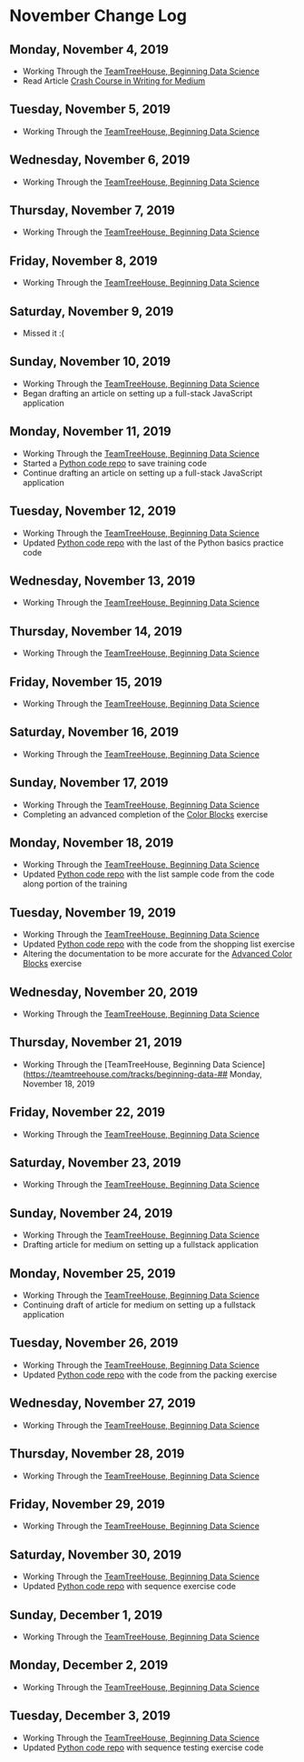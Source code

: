 # November Change Log


## Monday, November 4, 2019

- Working Through the [TeamTreeHouse, Beginning Data Science](https://teamtreehouse.com/tracks/beginning-data-science)
- Read Article [Crash Course in Writing for Medium](https://medium.com/furious-growth/crash-course-in-writing-for-medium-b844461a9c8e)


## Tuesday, November 5, 2019

- Working Through the [TeamTreeHouse, Beginning Data Science](https://teamtreehouse.com/tracks/beginning-data-science)


## Wednesday, November 6, 2019

- Working Through the [TeamTreeHouse, Beginning Data Science](https://teamtreehouse.com/tracks/beginning-data-science)


## Thursday, November 7, 2019

- Working Through the [TeamTreeHouse, Beginning Data Science](https://teamtreehouse.com/tracks/beginning-data-science)


## Friday, November 8, 2019

- Working Through the [TeamTreeHouse, Beginning Data Science](https://teamtreehouse.com/tracks/beginning-data-science)


## Saturday, November 9, 2019

- Missed it :(


## Sunday, November 10, 2019

- Working Through the [TeamTreeHouse, Beginning Data Science](https://teamtreehouse.com/tracks/beginning-data-science)
- Began drafting an article on setting up a full-stack JavaScript application


## Monday, November 11, 2019

- Working Through the [TeamTreeHouse, Beginning Data Science](https://teamtreehouse.com/tracks/beginning-data-science)
- Started a [Python code repo](https://github.com/myronschippers/training-track-python) to save training code
- Continue drafting an article on setting up a full-stack JavaScript application


## Tuesday, November 12, 2019

- Working Through the [TeamTreeHouse, Beginning Data Science](https://teamtreehouse.com/tracks/beginning-data-science)
- Updated [Python code repo](https://github.com/myronschippers/training-track-python) with the last of the Python basics practice code


## Wednesday, November 13, 2019

- Working Through the [TeamTreeHouse, Beginning Data Science](https://teamtreehouse.com/tracks/beginning-data-science)


## Thursday, November 14, 2019

- Working Through the [TeamTreeHouse, Beginning Data Science](https://teamtreehouse.com/tracks/beginning-data-science)


## Friday, November 15, 2019

- Working Through the [TeamTreeHouse, Beginning Data Science](https://teamtreehouse.com/tracks/beginning-data-science)


## Saturday, November 16, 2019

- Working Through the [TeamTreeHouse, Beginning Data Science](https://teamtreehouse.com/tracks/beginning-data-science)


## Sunday, November 17, 2019

- Working Through the [TeamTreeHouse, Beginning Data Science](https://teamtreehouse.com/tracks/beginning-data-science)
- Completing an advanced completion of the [Color Blocks](https://github.com/myronschippers/advanced-color-blocks) exercise 


## Monday, November 18, 2019

- Working Through the [TeamTreeHouse, Beginning Data Science](https://teamtreehouse.com/tracks/beginning-data-science)
- Updated [Python code repo](https://github.com/myronschippers/training-track-python) with the list sample code from the code along portion of the training


## Tuesday, November 19, 2019

- Working Through the [TeamTreeHouse, Beginning Data Science](https://teamtreehouse.com/tracks/beginning-data-science)
- Updated [Python code repo](https://github.com/myronschippers/training-track-python) with the code from the shopping list exercise
- Altering the documentation to be more accurate for the [Advanced Color Blocks](https://github.com/myronschippers/advanced-color-blocks) exercise


## Wednesday, November 20, 2019

- Working Through the [TeamTreeHouse, Beginning Data Science](https://teamtreehouse.com/tracks/beginning-data-science)


## Thursday, November 21, 2019

- Working Through the [TeamTreeHouse, Beginning Data Science](https://teamtreehouse.com/tracks/beginning-data-## Monday, November 18, 2019


## Friday, November 22, 2019

- Working Through the [TeamTreeHouse, Beginning Data Science](https://teamtreehouse.com/tracks/beginning-data-science)


## Saturday, November 23, 2019

- Working Through the [TeamTreeHouse, Beginning Data Science](https://teamtreehouse.com/tracks/beginning-data-science)


## Sunday, November 24, 2019

- Working Through the [TeamTreeHouse, Beginning Data Science](https://teamtreehouse.com/tracks/beginning-data-science)
- Drafting article for medium on setting up a fullstack application


## Monday, November 25, 2019

- Working Through the [TeamTreeHouse, Beginning Data Science](https://teamtreehouse.com/tracks/beginning-data-science)
- Continuing draft of article for medium on setting up a fullstack application


## Tuesday, November 26, 2019

- Working Through the [TeamTreeHouse, Beginning Data Science](https://teamtreehouse.com/tracks/beginning-data-science)
- Updated [Python code repo](https://github.com/myronschippers/training-track-python) with the code from the packing exercise


## Wednesday, November 27, 2019

- Working Through the [TeamTreeHouse, Beginning Data Science](https://teamtreehouse.com/tracks/beginning-data-science)


## Thursday, November 28, 2019

- Working Through the [TeamTreeHouse, Beginning Data Science](https://teamtreehouse.com/tracks/beginning-data-science)


## Friday, November 29, 2019

- Working Through the [TeamTreeHouse, Beginning Data Science](https://teamtreehouse.com/tracks/beginning-data-science)


## Saturday, November 30, 2019

- Working Through the [TeamTreeHouse, Beginning Data Science](https://teamtreehouse.com/tracks/beginning-data-science)
- Updated [Python code repo](https://github.com/myronschippers/training-track-python) with sequence exercise code


## Sunday, December 1, 2019

- Working Through the [TeamTreeHouse, Beginning Data Science](https://teamtreehouse.com/tracks/beginning-data-science)


## Monday, December 2, 2019

- Working Through the [TeamTreeHouse, Beginning Data Science](https://teamtreehouse.com/tracks/beginning-data-science)


## Tuesday, December 3, 2019

- Working Through the [TeamTreeHouse, Beginning Data Science](https://teamtreehouse.com/tracks/beginning-data-science)
- Updated [Python code repo](https://github.com/myronschippers/training-track-python) with sequence testing exercise code

